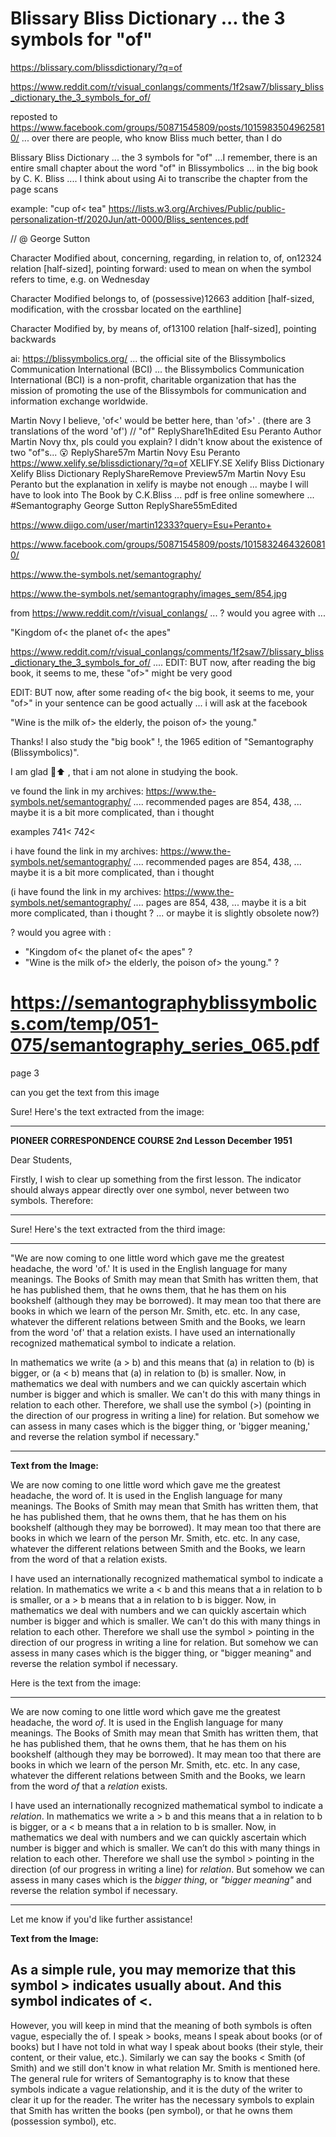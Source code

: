 

# Blissary Bliss Dictionary ... the 3 symbols for "of"

https://blissary.com/blissdictionary/?q=of

https://www.reddit.com/r/visual_conlangs/comments/1f2saw7/blissary_bliss_dictionary_the_3_symbols_for_of/

reposted to  https://www.facebook.com/groups/50871545809/posts/10159835049625810/  ... over there are people, who know Bliss much better, than I do 


Blissary Bliss Dictionary ... the 3 symbols for "of"
  ...I remember, there is an entire small chapter about the word "of" in Blissymbolics ... in the big book by C. K. Bliss 
.... I think about using Ai to transcribe the chapter from the page scans

example: "cup of< tea"
https://lists.w3.org/Archives/Public/public-personalization-tf/2020Jun/att-0000/Bliss_sentences.pdf



// @ George Sutton




Character
Modified
about, concerning, regarding, in relation to, of, on12324
relation [half-sized], pointing forward: used to mean on when the symbol refers to time, e.g. on Wednesday

Character
Modified
 belongs to, of (possessive)12663
addition [half-sized, modification, with the crossbar located on the earthline]

Character
Modified
 by, by means of, of13100
relation [half-sized], pointing backwards

ai: https://blissymbolics.org/ ... the official site of the Blissymbolics Communication International (BCI) ... the Blissymbolics Communication International (BCI) is a non-profit, charitable organization that has the mission of promoting the use of the Blissymbols for communication and information exchange worldwide.









Martin Novy
I believe, 'of<' would be better here, than 'of>' . (there are 3 translations of the word 'of') // "of"
ReplyShare1hEdited
Esu Peranto
Author
Martin Novy thx, pls could you explain? I didn't know about the existence of two "of"s... 😮
ReplyShare57m
Martin Novy
Esu Peranto https://www.xelify.se/blissdictionary/?q=of
XELIFY.SE
Xelify Bliss Dictionary
Xelify Bliss Dictionary
ReplyShareRemove Preview57m
Martin Novy
Esu Peranto but the explanation in xelify is maybe not enough ... maybe I will have to look into The Book by C.K.Bliss ... pdf is free online somewhere ... #Semantography George Sutton
ReplyShare55mEdited


https://www.diigo.com/user/martin12333?query=Esu+Peranto+

https://www.facebook.com/groups/50871545809/posts/10158324643260810/

https://www.the-symbols.net/semantography/

https://www.the-symbols.net/semantography/images_sem/854.jpg


from https://www.reddit.com/r/visual_conlangs/ ... ? would you agree with ...

 "Kingdom of< the planet of< the apes"

 https://www.reddit.com/r/visual_conlangs/comments/1f2saw7/blissary_bliss_dictionary_the_3_symbols_for_of/ .... EDIT: BUT now, after reading the big book, it seems to me, these "of>"  might be very good

  EDIT: BUT now, after some reading of< the big book, it seems to me, your "of>" in your sentence can be good actually ... i will ask at the facebook 

  "Wine is the milk of> the elderly, the poison of> the young." 


Thanks! I also study the "big book" !, the 1965 edition of "Semantography (Blissymbolics)".

I am glad 💛⬆️ , that i am not alone in studying the book.







ve found the link in my archives:
https://www.the-symbols.net/semantography/
.... recommended pages are 854, 438, ... maybe it is a bit more complicated, than i thought

examples 741< 742<












i have found the link in my archives:
https://www.the-symbols.net/semantography/
.... recommended pages are 854, 438, ... maybe it is a bit more complicated, than i thought

(i have found the link in my archives: 
https://www.the-symbols.net/semantography/
....  pages are 854, 438, ...   maybe it is a bit more complicated, than i thought ? ... or maybe it is slightly obsolete now?)


 ? would you agree with :
* "Kingdom of< the planet of< the apes" ?
* "Wine is the milk of> the elderly, the poison of> the young." ?





# https://semantographyblissymbolics.com/temp/051-075/semantography_series_065.pdf
page 3

can you get the text from this image

Sure! Here's the text extracted from the image:

---

**PIONEER CORRESPONDENCE COURSE 2nd Lesson December 1951**

Dear Students,

Firstly, I wish to clear up something from the first lesson. The indicator should always appear directly over one symbol, never between two symbols. Therefore:

---



Sure! Here's the text extracted from the third image:

---

"We are now coming to one little word which gave me the greatest headache, the word 'of.' It is used in the English language for many meanings. The Books of Smith may mean that Smith has written them, that he has published them, that he owns them, that he has them on his bookshelf (although they may be borrowed). It may mean too that there are books in which we learn of the person Mr. Smith, etc. etc. In any case, whatever the different relations between Smith and the Books, we learn from the word 'of' that a relation exists. I have used an internationally recognized mathematical symbol to indicate a relation.

In mathematics we write \(a > b\) and this means that \(a\) in relation to \(b\) is bigger, or \(a < b\) means that \(a\) in relation to \(b\) is smaller. Now, in mathematics we deal with numbers and we can quickly ascertain which number is bigger and which is smaller. We can't do this with many things in relation to each other. Therefore, we shall use the symbol \(>\) (pointing in the direction of our progress in writing a line) for relation. But somehow we can assess in many cases which is the bigger thing, or 'bigger meaning,' and reverse the relation symbol if necessary."

---




**Text from the Image:**

We are now coming to one little word which gave me the greatest headache, the word of. It is used in the English language for many meanings. The Books of Smith may mean that Smith has written them, that he has published them, that he owns them, that he has them on his bookshelf (although they may be borrowed). It may mean too that there are books in which we learn of the person Mr. Smith, etc. etc. In any case, whatever the different relations between Smith and the Books, we learn from the word of that a relation exists.

I have used an internationally recognized mathematical symbol to indicate a relation. In mathematics we write a < b and this means that a in relation to b is smaller, or a > b means that a in relation to b is bigger. Now, in mathematics we deal with numbers and we can quickly ascertain which number is bigger and which is smaller. We can't do this with many things in relation to each other. Therefore we shall use the symbol > pointing in the direction of our progress in writing a line for relation. But somehow we can assess in many cases which is the bigger thing, or "bigger meaning" and reverse the relation symbol if necessary.



Here is the text from the image:

---

We are now coming to one little word which gave me the greatest headache, the word *of*. It is used in the English language for many meanings. The Books of Smith may mean that Smith has written them, that he has published them, that he owns them, that he has them on his bookshelf (although they may be borrowed). It may mean too that there are books in which we learn of the person Mr. Smith, etc. etc. In any case, whatever the different relations between Smith and the Books, we learn from the word *of* that a *relation* exists.

I have used an internationally recognized mathematical symbol to indicate a *relation*. In mathematics we write a > b and this means that a in relation to b is bigger, or a < b means that a in relation to b is smaller. Now, in mathematics we deal with numbers and we can quickly ascertain which number is bigger and which is smaller. We can’t do this with many things in relation to each other. Therefore we shall use the symbol > pointing in the direction (of our progress in writing a line) for *relation*. But somehow we can assess in many cases which is the *bigger thing*, or *"bigger meaning"* and reverse the relation symbol if necessary.

---

Let me know if you'd like further assistance!



**Text from the Image:**

## As a simple rule, you may memorize that this symbol > indicates usually about. And this symbol indicates of <.

 However, you will keep in mind that the meaning of both symbols is often vague, especially the of. I speak > books, means I speak about books (or of books) but I have not told in what way I speak about books (their style, their content, or their value, etc.). Similarly we can say the books < Smith (of Smith) and we still don't know in what relation Mr. Smith is mentioned here. The general rule for writers of Semantography is to know that these symbols indicate a vague relationship, and it is the duty of the writer to clear it up for the reader. The writer has the necessary symbols to explain that Smith has written the books (pen symbol), or that he owns them (possession symbol), etc.


